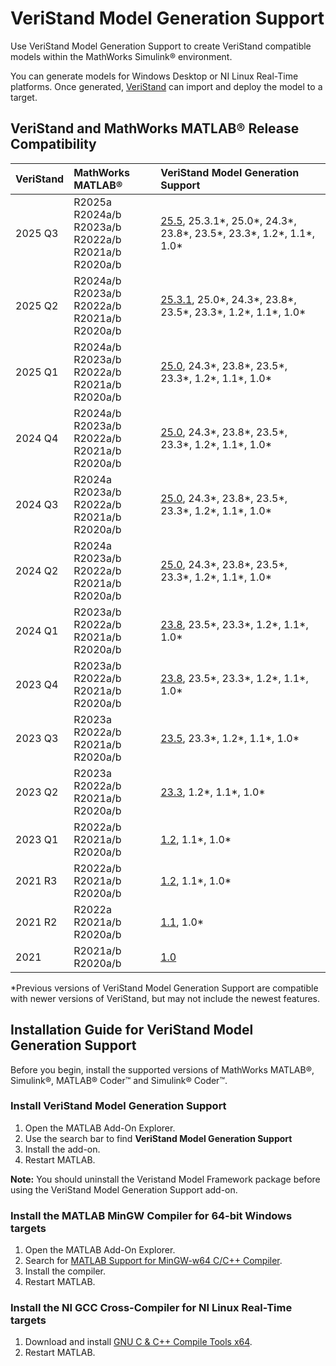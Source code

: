 # VeriStand Model Generation Support

Use VeriStand Model Generation Support to create VeriStand compatible models within the MathWorks Simulink® environment.

You can generate models for Windows Desktop or NI Linux Real-Time platforms. Once generated, [VeriStand](https://www.ni.com/veristand) can import and deploy the model to a target.

## VeriStand and MathWorks MATLAB® Release Compatibility

| VeriStand | MathWorks MATLAB® | VeriStand Model Generation Support |
|:-|:-|:-|
| 2025 Q3 | R2025a <br> R2024a/b <br> R2023a/b <br> R2022a/b <br> R2021a/b <br> R2020a/b          | [25.5](https://github.com/ni/niveristand-model-generation-support-for-simulink/releases/tag/v25.5), 25.3.1*,  25.0*, 24.3*, 23.8*, 23.5*, 23.3*, 1.2*, 1.1*, 1.0* |
| 2025 Q2 | R2024a/b <br> R2023a/b <br> R2022a/b <br> R2021a/b <br> R2020a/b          | [25.3.1](https://github.com/ni/niveristand-model-generation-support-for-simulink/releases/tag/v25.3.1), 25.0*, 24.3*, 23.8*, 23.5*, 23.3*, 1.2*, 1.1*, 1.0* |
| 2025 Q1 | R2024a/b <br> R2023a/b <br> R2022a/b <br> R2021a/b <br> R2020a/b          | [25.0](https://github.com/ni/niveristand-model-generation-support-for-simulink/releases/tag/v25.0.2), 24.3*, 23.8*, 23.5*, 23.3*, 1.2*, 1.1*, 1.0* |
| 2024 Q4 | R2024a/b <br> R2023a/b <br> R2022a/b <br> R2021a/b <br> R2020a/b          | [25.0](https://github.com/ni/niveristand-model-generation-support-for-simulink/releases/tag/v25.0.2), 24.3*, 23.8*, 23.5*, 23.3*, 1.2*, 1.1*, 1.0* |
| 2024 Q3 | R2024a <br> R2023a/b <br> R2022a/b <br> R2021a/b <br> R2020a/b          | [25.0](https://github.com/ni/niveristand-model-generation-support-for-simulink/releases/tag/v25.0.2), 24.3*, 23.8*, 23.5*, 23.3*, 1.2*, 1.1*, 1.0* |
| 2024 Q2 | R2024a <br> R2023a/b <br> R2022a/b <br> R2021a/b <br> R2020a/b          | [25.0](https://github.com/ni/niveristand-model-generation-support-for-simulink/releases/tag/v25.0.2), 24.3*, 23.8*, 23.5*, 23.3*, 1.2*, 1.1*, 1.0* |
| 2024 Q1 | R2023a/b <br> R2022a/b <br> R2021a/b <br> R2020a/b          | [23.8](https://github.com/ni/niveristand-model-generation-support-for-simulink/releases/tag/v23.8), 23.5*, 23.3*, 1.2*, 1.1*, 1.0* |
| 2023 Q4 | R2023a/b <br> R2022a/b <br> R2021a/b <br> R2020a/b          | [23.8](https://github.com/ni/niveristand-model-generation-support-for-simulink/releases/tag/v23.8), 23.5*, 23.3*, 1.2*, 1.1*, 1.0* |
| 2023 Q3 | R2023a <br> R2022a/b <br> R2021a/b <br> R2020a/b          | [23.5](https://github.com/ni/niveristand-model-generation-support-for-simulink/releases/tag/v23.5), 23.3*, 1.2*, 1.1*, 1.0* |
| 2023 Q2 | R2023a <br> R2022a/b <br> R2021a/b <br> R2020a/b          | [23.3](https://github.com/ni/niveristand-model-generation-support-for-simulink/releases/tag/v23.3.0), 1.2*, 1.1*, 1.0* |
| 2023 Q1 | R2022a/b <br> R2021a/b <br> R2020a/b          | [1.2](https://github.com/ni/niveristand-model-generation-support-for-simulink/releases/tag/v1.2.1), 1.1*, 1.0* |
| 2021 R3 | R2022a/b <br> R2021a/b <br> R2020a/b          | [1.2](https://github.com/ni/niveristand-model-generation-support-for-simulink/releases/tag/v1.2.1), 1.1*, 1.0* |
| 2021 R2 | R2022a <br> R2021a/b <br> R2020a/b          | [1.1](https://github.com/ni/niveristand-model-generation-support-for-simulink/releases/tag/v1.1.0), 1.0* |
| 2021    | R2021a/b <br> R2020a/b                      | [1.0](https://github.com/ni/niveristand-model-generation-support-for-simulink/releases/tag/v1.0.0) |

*Previous versions of VeriStand Model Generation Support are compatible with newer versions of VeriStand, but may not include the newest features.

## Installation Guide for VeriStand Model Generation Support

Before you begin, install the supported versions of MathWorks MATLAB®, Simulink®, MATLAB® Coder™ and Simulink® Coder™.

### Install VeriStand Model Generation Support

1. Open the MATLAB Add-On Explorer.
1. Use the search bar to find **VeriStand Model Generation Support**
1. Install the add-on.
1. Restart MATLAB.

**Note:** You should uninstall the Veristand Model Framework package before using the VeriStand Model Generation Support add-on.

### Install the MATLAB MinGW Compiler for 64-bit Windows targets

1. Open the MATLAB Add-On Explorer.
1. Search for [MATLAB Support for MinGW-w64 C/C++ Compiler](https://www.mathworks.com/matlabcentral/fileexchange/52848-matlab-support-for-mingw-w64-c-c-compiler).
1. Install the compiler.
1. Restart MATLAB.

### Install the NI GCC Cross-Compiler for NI Linux Real-Time targets

1. Download and install [GNU C & C++ Compile Tools x64](https://www.ni.com/en/support/downloads/software-products/download.gnu-c---c---compile-tools-x64.html#549645).
1. Restart MATLAB.

